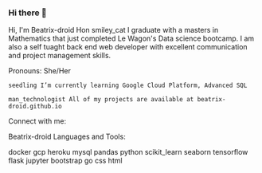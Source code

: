 ### Hi there 👋
Hi, I'm Beatrix-droid Hon smiley_cat
I graduate with a masters in Mathematics that just completed Le Wagon's Data science bootcamp. I am also a self tuaght back end
web developer with excellent communication and project management skills.

Pronouns: She/Her

  
    seedling I’m currently learning Google Cloud Platform, Advanced SQL

    man_technologist All of my projects are available at beatrix-droid.github.io


Connect with me:

Beatrix-droid
Languages and Tools:

docker gcp heroku mysql pandas python scikit_learn seaborn tensorflow flask jupyter bootstrap go css html


